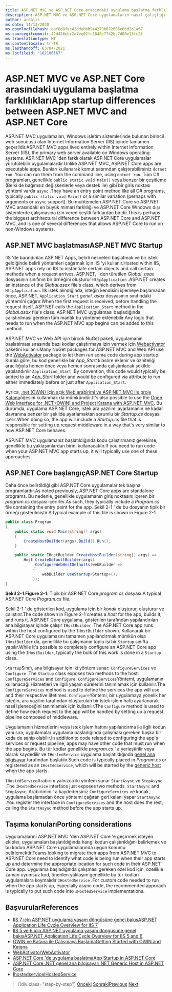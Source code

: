 ```yaml
---
title: ASP.NET MVC ve ASP.NET Core arasındaki uygulama başlatma farklılıkları
description: ASP.NET MVC ve ASP.NET Core uygulamaların nasıl çalıştığı konusunda önemli ölçüde farklılık gösterir. Önemli farklılıkları ve ASP.NET MVC 'den ASP.NET Core geçiş yapmayı öğrenin.
author: ardalis
ms.date: 11/13/2020
ms.openlocfilehash: eaf8d8fac42ddebbb944273b672666e0bd2b1a67
ms.sourcegitcommit: 42d436ebc2a7ee02fc1848c7742bc7d80e13fc2f
ms.translationtype: MT
ms.contentlocale: tr-TR
ms.lasthandoff: 03/04/2021
ms.locfileid: "102106167"
---
```

# <a name="app-startup-differences-between-aspnet-mvc-and-aspnet-core"></a><span data-ttu-id="e25a8-104">ASP.NET MVC ve ASP.NET Core arasındaki uygulama başlatma farklılıkları</span><span class="sxs-lookup"><span data-stu-id="e25a8-104">App startup differences between ASP.NET MVC and ASP.NET Core</span></span>

<span data-ttu-id="e25a8-105">ASP.NET MVC uygulamaları, Windows işletim sistemlerinde bulunan birincil web sunucusu olan Internet Information Server (IIS) içinde tamamen geçerlidir.</span><span class="sxs-lookup"><span data-stu-id="e25a8-105">ASP.NET MVC apps lived entirely within Internet Information Server (IIS), the primary web server available on Windows operating systems.</span></span> <span data-ttu-id="e25a8-106">ASP.NET MVC 'den farklı olarak ASP.NET Core uygulamalar yürütülebilir uygulamalardır.</span><span class="sxs-lookup"><span data-stu-id="e25a8-106">Unlike ASP.NET MVC, ASP.NET Core apps are executable apps.</span></span> <span data-ttu-id="e25a8-107">Bunları kullanarak komut satırından çalıştırabilirsiniz `dotnet run` .</span><span class="sxs-lookup"><span data-stu-id="e25a8-107">You can run them from the command line, using `dotnet run`.</span></span> <span data-ttu-id="e25a8-108">Tüm C# programları, genellikle `public static void Main()` veya benzer bir çeşitleme (Belki de bağımsız değişkenlerle veya destek ile) gibi bir giriş noktası yöntemi vardır `async` .</span><span class="sxs-lookup"><span data-stu-id="e25a8-108">They have an entry point method like all C# programs, typically `public static void Main()` or a similar variation (perhaps with arguments or `async` support).</span></span> <span data-ttu-id="e25a8-109">Bu muhtemelen ASP.NET Core ve ASP.NET MVC arasındaki en büyük mimari farklılığı ve ASP.NET Core Windows dışı sistemlerde çalışmasına izin veren çeşitli farklardan biridir.</span><span class="sxs-lookup"><span data-stu-id="e25a8-109">This is perhaps the biggest architectural difference between ASP.NET Core and ASP.NET MVC, and is one of several differences that allows ASP.NET Core to run on non-Windows systems.</span></span>

## <a name="aspnet-mvc-startup"></a><span data-ttu-id="e25a8-110">ASP.NET MVC başlatması</span><span class="sxs-lookup"><span data-stu-id="e25a8-110">ASP.NET MVC Startup</span></span>

<span data-ttu-id="e25a8-111">IIS 'de barındırılan ASP.NET Apps, belirli nesneleri başlatmak ve bir istek geldiğinde belirli yöntemleri çağırmak için IIS 'yi kullanır.</span><span class="sxs-lookup"><span data-stu-id="e25a8-111">Hosted within IIS, ASP.NET apps rely on IIS to instantiate certain objects and call certain methods when a request arrives.</span></span> <span data-ttu-id="e25a8-112">ASP.NET, ' den türetilen *Global. asax* dosyasının sınıfının bir örneğini oluşturur `HttpApplication` .</span><span class="sxs-lookup"><span data-stu-id="e25a8-112">ASP.NET creates an instance of the *Global.asax* file's class, which derives from `HttpApplication`.</span></span> <span data-ttu-id="e25a8-113">İlk istek alındığında, isteğin kendisini işlemeye başlamadan önce, ASP.NET, `Application_Start` *genel. asax* dosyasının sınıfındaki yöntemini çağırır.</span><span class="sxs-lookup"><span data-stu-id="e25a8-113">When the first request is received, before handling the request itself, ASP.NET calls the `Application_Start` method in the *Global.asax* file's class.</span></span> <span data-ttu-id="e25a8-114">ASP.NET MVC uygulaması başladığında çalıştırılması gereken tüm mantık bu yönteme eklenebilir.</span><span class="sxs-lookup"><span data-stu-id="e25a8-114">Any logic that needs to run when the ASP.NET MVC app begins can be added to this method.</span></span>

<span data-ttu-id="e25a8-115">ASP.NET MVC ve Web API için birçok NuGet paketi, uygulamanın başlatılması sırasında bazı kodlar çalıştırmaya izin vermek için [Webactivator](https://github.com/davidebbo/WebActivator) paketini kullanır.</span><span class="sxs-lookup"><span data-stu-id="e25a8-115">Many NuGet packages for ASP.NET MVC and Web API use the [WebActivator](https://github.com/davidebbo/WebActivator) package to let them run some code during app startup.</span></span> <span data-ttu-id="e25a8-116">Kurala göre, bu kod genellikle bir *App_Start* klasöre eklenir ve özniteliği aracılığıyla hemen önce veya hemen sonrasında çalıştırılacak şekilde yapılandırılır `Application_Start` .</span><span class="sxs-lookup"><span data-stu-id="e25a8-116">By convention, this code would typically be added to an *App_Start* folder and would be configured via attribute to run either immediately before or just after `Application_Start`.</span></span>

<span data-ttu-id="e25a8-117">Ayrıca, [.net (OWıN) Için açık Web arabirimi ve ASP.NET MVC Ile proje Katana](/aspnet/aspnet/overview/owin-and-katana/getting-started-with-owin-and-katana)öğesini kullanmak da mümkündür.</span><span class="sxs-lookup"><span data-stu-id="e25a8-117">It's also possible to use the [Open Web Interface for .NET (OWIN) and Project Katana with ASP.NET MVC](/aspnet/aspnet/overview/owin-and-katana/getting-started-with-owin-and-katana).</span></span> <span data-ttu-id="e25a8-118">Bu durumda, uygulama ASP.NET Core, istek ara yazılımı ayarlamanın ne kadar davranına benzer bir şekilde ayarlamaktan sorumlu bir *Startup.cs* dosyası içerir.</span><span class="sxs-lookup"><span data-stu-id="e25a8-118">When doing so, the app will include a *Startup.cs* file that is responsible for setting up request middleware in a way that's very similar to how ASP.NET Core behaves.</span></span>

<span data-ttu-id="e25a8-119">ASP.NET MVC uygulamanız başlatıldığında kodu çalıştırmanız gerekirse, genellikle bu yaklaşımlardan birini kullanacaktır.</span><span class="sxs-lookup"><span data-stu-id="e25a8-119">If you need to run code when your ASP.NET MVC app starts up, it will typically use one of these approaches.</span></span>

## <a name="aspnet-core-startup"></a><span data-ttu-id="e25a8-120">ASP.NET Core başlangıç</span><span class="sxs-lookup"><span data-stu-id="e25a8-120">ASP.NET Core Startup</span></span>

<span data-ttu-id="e25a8-121">Daha önce belirtildiği gibi ASP.NET Core uygulamalar tek başına programlardır.</span><span class="sxs-lookup"><span data-stu-id="e25a8-121">As noted previously, ASP.NET Core apps are standalone programs.</span></span> <span data-ttu-id="e25a8-122">Bu nedenle, genellikle uygulamanın giriş noktasını içeren bir *program.cs* dosyası içerirler.</span><span class="sxs-lookup"><span data-stu-id="e25a8-122">As such, they typically include a *Program.cs* file containing the entry point for the app.</span></span> <span data-ttu-id="e25a8-123">Şekil 2-1 ' de bu dosyanın tipik bir örneği gösterilmiştir.</span><span class="sxs-lookup"><span data-stu-id="e25a8-123">A typical example of this file is shown in Figure 2-1.</span></span>

```csharp
public class Program
{
    public static void Main(string[] args)
    {
        CreateHostBuilder(args).Build().Run();
    }

    public static IHostBuilder CreateHostBuilder(string[] args) =>
        Host.CreateDefaultBuilder(args)
            .ConfigureWebHostDefaults(webBuilder =>
            {
                webBuilder.UseStartup<Startup>();
            });
}
```

<span data-ttu-id="e25a8-124">**Şekil 2-1**.</span><span class="sxs-lookup"><span data-stu-id="e25a8-124">**Figure 2-1**.</span></span> <span data-ttu-id="e25a8-125">Tipik bir ASP.NET Core *program.cs* dosyası.</span><span class="sxs-lookup"><span data-stu-id="e25a8-125">A typical ASP.NET Core *Program.cs* file.</span></span>

<span data-ttu-id="e25a8-126">Şekil 2-1 ' de gösterilen kod, uygulama için bir *konak* oluşturur, oluşturur ve çalıştırır.</span><span class="sxs-lookup"><span data-stu-id="e25a8-126">The code shown in Figure 2-1 creates a *host* for the app, builds it, and runs it.</span></span> <span data-ttu-id="e25a8-127">ASP.NET Core uygulama, gösterilen tarafından yapılandırılan ana bilgisayar içinde çalışır `IHostBuilder` .</span><span class="sxs-lookup"><span data-stu-id="e25a8-127">The ASP.NET Core app runs within the host configured by the `IHostBuilder` shown.</span></span> <span data-ttu-id="e25a8-128">Kullanarak bir ASP.NET Core uygulamasını tamamen yapılandırmak mümkün olsa `IHostBuilder` da, genellikle bu çalışmanın toplu işi bir `Startup` sınıfta yapılır.</span><span class="sxs-lookup"><span data-stu-id="e25a8-128">While it's possible to completely configure an ASP.NET Core app using the `IHostBuilder`, typically the bulk of this work is done in a `Startup` class.</span></span>

<span data-ttu-id="e25a8-129">`Startup`Sınıfı, ana bilgisayar için iki yöntem sunar: `ConfigureServices` ve `Configure` .</span><span class="sxs-lookup"><span data-stu-id="e25a8-129">The `Startup` class exposes two methods to the host: `ConfigureServices` and `Configure`.</span></span> <span data-ttu-id="e25a8-130">`ConfigureServices`Yöntemi, uygulamanın kullanacağı Hizmetleri ve ilgili yaşam sürelerini tanımlamak için kullanılır.</span><span class="sxs-lookup"><span data-stu-id="e25a8-130">The `ConfigureServices` method is used to define the services the app will use and their respective lifetimes.</span></span> <span data-ttu-id="e25a8-131">`Configure`Yöntemi, bir uygulamaya yönelik her isteğin, ara yazılım tarafından oluşturulan bir istek işlem hattı ayarlanarak nasıl işleneceğini tanımlamak için kullanılır.</span><span class="sxs-lookup"><span data-stu-id="e25a8-131">The `Configure` method is used to define how each request to the app will be handled by setting up a request pipeline composed of middleware.</span></span>

<span data-ttu-id="e25a8-132">Uygulamanın hizmetlerini veya istek işlem hattını yapılandırma ile ilgili kodun yanı sıra, uygulamalar uygulama başladığında çalışması gereken başka bir koda de sahip olabilir.</span><span class="sxs-lookup"><span data-stu-id="e25a8-132">In addition to code related to configuring the app's services or request pipeline, apps may have other code that must run when the app begins.</span></span> <span data-ttu-id="e25a8-133">Bu tür kodlar genellikle *program.cs* ' a yerleştirilir veya olarak kaydedilir ve `IHostedService` uygulama başlatıldığında [genel ana bilgisayar](/aspnet/core/fundamentals/host/generic-host?preserve-view=true&view=aspnetcore-3.1) tarafından başlatılır.</span><span class="sxs-lookup"><span data-stu-id="e25a8-133">Such code is typically placed in *Program.cs* or registered as an `IHostedService`, which will be started by the [generic host](/aspnet/core/fundamentals/host/generic-host?preserve-view=true&view=aspnetcore-3.1) when the app starts.</span></span>

<span data-ttu-id="e25a8-134">`IHostedService`Arabirim yalnızca iki yöntem sunar `StartAsync` ve `StopAsync` .</span><span class="sxs-lookup"><span data-stu-id="e25a8-134">The `IHostedService` interface just exposes two methods, `StartAsync` and `StopAsync`.</span></span> <span data-ttu-id="e25a8-135">Arabirimini ' a kaydedersiniz `ConfigureServices` ve konak, uygulama başlamadan önce yöntemi çağıran geri kalanı yapar `StartAsync` .</span><span class="sxs-lookup"><span data-stu-id="e25a8-135">You register the interface in `ConfigureServices` and the host does the rest, calling the `StartAsync` method before the app starts up.</span></span>

## <a name="porting-considerations"></a><span data-ttu-id="e25a8-136">Taşıma konuları</span><span class="sxs-lookup"><span data-stu-id="e25a8-136">Porting considerations</span></span>

<span data-ttu-id="e25a8-137">Uygulamalarını ASP.NET MVC 'den ASP.NET Core 'e geçirmek isteyen ekipler, uygulamaları başlatıldığında hangi kodun çalıştırıldığını belirlemek ve bu kodun ASP.NET Core uygulamalarında uygun konumu belirlemektir.</span><span class="sxs-lookup"><span data-stu-id="e25a8-137">Teams looking to migrate their apps from ASP.NET MVC to ASP.NET Core need to identify what code is being run when their app starts up and determine the appropriate location for such code in their ASP.NET Core app.</span></span> <span data-ttu-id="e25a8-138">Uygulama başladığında çalışması gereken özel kod için, özellikle zaman uyumsuz kod, önerilen yaklaşım genellikle bu tür kodları uygulamalara koymalıdır `IHostedService` .</span><span class="sxs-lookup"><span data-stu-id="e25a8-138">For custom code needed to run when the app starts up, especially async code, the recommended approach is typically to put such code into `IHostedService` implementations.</span></span>

## <a name="references"></a><span data-ttu-id="e25a8-139">Başvurular</span><span class="sxs-lookup"><span data-stu-id="e25a8-139">References</span></span>

- <span data-ttu-id="e25a8-140">[IIS 7 için ASP.NET uygulama yaşam döngüsüne genel bakış](/previous-versions/aspnet/bb470252(v=vs.100))</span><span class="sxs-lookup"><span data-stu-id="e25a8-140">[ASP.NET Application Life Cycle Overview for IIS 7](/previous-versions/aspnet/bb470252(v=vs.100))</span></span>
- <span data-ttu-id="e25a8-141">[IIS 5 ve 6 için ASP.NET uygulama yaşam döngüsüne genel bakış](/previous-versions/aspnet/ms178473(v=vs.100))</span><span class="sxs-lookup"><span data-stu-id="e25a8-141">[ASP.NET Application Life Cycle Overview for IIS 5 and 6](/previous-versions/aspnet/ms178473(v=vs.100))</span></span>
- [<span data-ttu-id="e25a8-142">OWIN ve Katana ile Çalışmaya Başlama</span><span class="sxs-lookup"><span data-stu-id="e25a8-142">Getting Started with OWIN and Katana</span></span>](/aspnet/aspnet/overview/owin-and-katana/getting-started-with-owin-and-katana)
- [<span data-ttu-id="e25a8-143">WebActivator</span><span class="sxs-lookup"><span data-stu-id="e25a8-143">WebActivator</span></span>](https://github.com/davidebbo/WebActivator)
- [<span data-ttu-id="e25a8-144">ASP.NET Core 'de uygulama başlatma</span><span class="sxs-lookup"><span data-stu-id="e25a8-144">App Startup in ASP.NET Core</span></span>](/aspnet/core/fundamentals/startup?preserve-view=true&view=aspnetcore-3.1)
- [<span data-ttu-id="e25a8-145">ASP.NET Core .NET genel ana bilgisayarı</span><span class="sxs-lookup"><span data-stu-id="e25a8-145">.NET Generic Host in ASP.NET Core</span></span>](/aspnet/core/fundamentals/host/generic-host?preserve-view=true&view=aspnetcore-3.1)
- [<span data-ttu-id="e25a8-146">Ihostedservice</span><span class="sxs-lookup"><span data-stu-id="e25a8-146">IHostedService</span></span>](../microservices/multi-container-microservice-net-applications/background-tasks-with-ihostedservice.md)

>[!div class="step-by-step"]
><span data-ttu-id="e25a8-147">[Önceki](architectural-differences.md) 
> [Sonraki](hosting-differences.md)</span><span class="sxs-lookup"><span data-stu-id="e25a8-147">[Previous](architectural-differences.md)
[Next](hosting-differences.md)</span></span>
